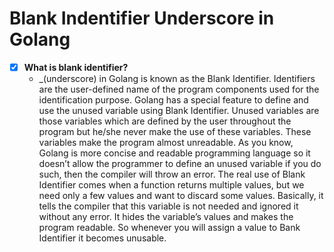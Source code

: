 # Blank Indentifier Underscore in Golang
- [x] **What is blank identifier?**
   - _(underscore) in Golang is known as the Blank Identifier. Identifiers are the user-defined name of the program components used for the identification purpose. Golang has a special feature to define and use the unused variable using Blank Identifier. Unused variables are those variables which are defined by the user throughout the program but he/she never make the use of these variables. These variables make the program almost unreadable. As you know, Golang is more concise and readable programming language so it doesn’t allow the programmer to define an unused variable if you do such, then the compiler will throw an error.
    The real use of Blank Identifier comes when a function returns multiple values, but we need only a few values and want to discard some values. Basically, it tells the compiler that this variable is not needed and ignored it without any error. It hides the variable’s values and makes the program readable. So whenever you will assign a value to Bank Identifier it becomes unusable.
